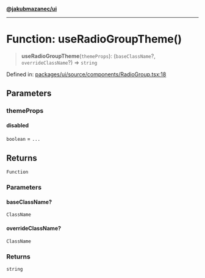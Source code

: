 [**@jakubmazanec/ui**](../README.md)

---

# Function: useRadioGroupTheme()

> **useRadioGroupTheme**(`themeProps`): (`baseClassName`?, `overrideClassName`?) => `string`

Defined in:
[packages/ui/source/components/RadioGroup.tsx:18](https://github.com/jakubmazanec/tools/blob/66e975ab265618dba82f8e4c56654145b7ba4db7/packages/ui/source/components/RadioGroup.tsx#L18)

## Parameters

### themeProps

#### disabled

`boolean` = `...`

## Returns

`Function`

### Parameters

#### baseClassName?

`ClassName`

#### overrideClassName?

`ClassName`

### Returns

`string`
